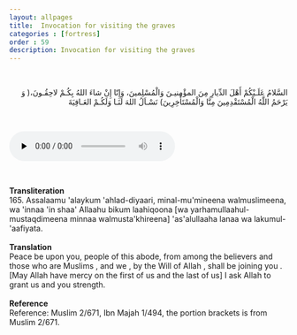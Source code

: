 ```yaml
---
layout: allpages
title:  Invocation for visiting the graves
categories : [fortress]
order : 59
description: Invocation for visiting the graves
---
```

&nbsp;
<div class="arabictext" dir="RTL">

السَّلامُ عَلَـيْكُمْ أَهْلَ الدِّيارِ مِنَ المؤْمِنيـنَ وَالْمُسْلِمينَ، وَإِنّا إِنْ شاءَ اللهُ بِكُـمْ لاحِقُـونَ،( وَ يَرْحَمُ اللَّهُ الْمُسْتَقْدِمِينَ مِنَّا وَالْمُسْتَأْخِرِينَ) نَسْـاَلُ اللهَ لَنَـا وَلَكُـمْ العَـافِيَةَ

</div>

&nbsp;


<audio controls  preload="none">
  <source src="{{ site.baseurl }}/audio/fortress/165.mp3" type="audio/mpeg">
Your browser does not support the audio element.
</audio>

&nbsp;

<div class="duaextra" tabindex="0"> <div onclick = "void(0)"><strong>Transliteration</strong></div> <div class="extra">
165. Assalaamu 'alaykum 'ahlad-diyaari, minal-mu'mineena walmuslimeena, wa 'innaa 'in shaa' Allaahu bikum laahiqoona [wa yarhamullaahul-mustaqdimeena minnaa walmusta'khireena] 'as'alullaaha lanaa wa lakumul- 'aafiyata.

</div> </div> &nbsp; <div class="duaextra" tabindex="0"> <div onclick = "void(0)"><strong>Translation</strong></div> <div class="extra">
Peace be upon you, people of this abode, from among the believers and those who are Muslims , and we , by the Will of Allah , shall be joining you . [May Allah have mercy on the first of us and the last of us] I ask Allah to grant us and you strength.

</div> </div> &nbsp; <div class="duaextra" tabindex="0"> <div onclick = "void(0)"><strong>Reference</strong></div> <div class="extra">
Reference: Muslim 2/671, Ibn Majah 1/494, the portion brackets is from Muslim 2/671.

</div> </div>
